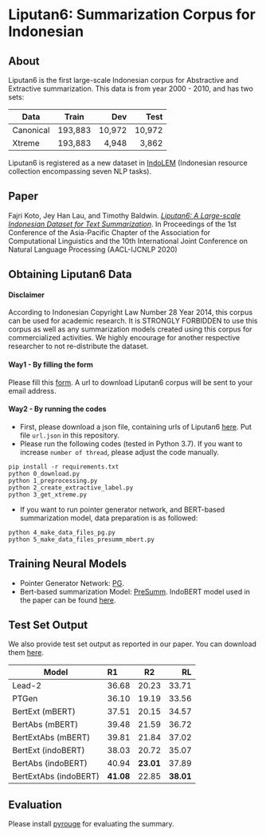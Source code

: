 # Liputan6: Summarization Corpus for Indonesian

## About

Liputan6 is the first large-scale Indonesian corpus for Abstractive and Extractive summarization. 
This data is from year 2000 - 2010, and has two sets:

| Data          | Train    | Dev      | Test      |
| ------------- | :-------:| --------:|  --------:|
| Canonical     | 193,883  | 10,972   | 10,972    |
| Xtreme        | 193,883  |  4,948   |  3,862    |

Liputan6 is registered as a new dataset in [IndoLEM](https://indolem.github.io/) (Indonesian resource collection encompassing seven NLP tasks). 

## Paper
Fajri Koto, Jey Han Lau, and Timothy Baldwin. [_Liputan6: A Large-scale Indonesian Dataset for Text Summarization_](https://arxiv.org/pdf/2011.00679.pdf). In Proceedings of the 1st Conference of the Asia-Pacific Chapter of the Association for Computational Linguistics and the 10th International Joint Conference on Natural Language Processing (AACL-IJCNLP 2020)

## Obtaining Liputan6 Data

#### Disclaimer
According to Indonesian Copyright Law Number 28 Year 2014, this corpus can be used for academic research. It is STRONGLY FORBIDDEN to use this corpus as well as any summarization models created using this corpus for commercialized activities.
We highly encourage for another respective researcher to not re-distribute the dataset.

#### Way1 - By filling the form

Please fill this [form](https://docs.google.com/forms/d/1bFkimFsZoswKCbUa76yHqi9hizLrJYne-1G_r5unfww/edit?usp=sharing). A url to download Liputan6 corpus will be sent to your email address.

#### Way2 - By running the codes

* First, please download a json file, containing urls of Liputan6 [here](https://drive.google.com/file/d/17eZ6D-iKBA5rmD8KQg0vr9tvobqmWUT9/view?usp=sharing). Put file `url.json` in this repository.
* Please run the following codes (tested in Python 3.7). If you want to increase `number of thread`, please adjust the code manually.
```
pip install -r requirements.txt
python 0_download.py
python 1_preprocessing.py
python 2_create_extractive_label.py
python 3_get_xtreme.py
```
* If you want to run pointer generator network, and BERT-based summarization model, data preparation is as followed:
```
python 4_make_data_files_pg.py
python 5_make_data_files_presumm_mbert.py
```

## Training Neural Models

* Pointer Generator Network: [PG](https://github.com/becxer/pointer-generator/).
* Bert-based summarization Model: [PreSumm](https://github.com/nlpyang/PreSumm). IndoBERT model used in the paper can be found [here](https://huggingface.co/indolem/indobert-base-uncased).

## Test Set Output

We also provide test set output as reported in our paper. You can download them [here](https://drive.google.com/file/d/10t5IzDXPCejNNZkVCgdI2KNt4CFxr6jG/view?usp=sharing).

| Model                 | R1   | R2   | RL   |
| ----------------------|:-----|------|-----:|
| Lead-2                |36.68 | 20.23|33.71 |
| PTGen                 |36.10 | 19.19|33.56 |    
| BertExt (mBERT)       |37.51 | 20.15|34.57 |    
| BertAbs (mBERT)       |39.48 | 21.59|36.72 |    
| BertExtAbs (mBERT)    |39.81 | 21.84|37.02 |
| BertExt (indoBERT)    |38.03 | 20.72|35.07 |    
| BertAbs (indoBERT)    |40.94 | **23.01**|37.89 |    
| BertExtAbs (indoBERT) |**41.08** |22.85 |**38.01**|


## Evaluation

Please install [pyrouge](https://github.com/bheinzerling/pyrouge) for evaluating the summary.


